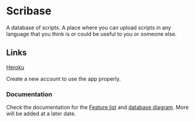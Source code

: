 # Scribase
A database of scripts.
A place where you can upload scripts in any language that you think is or could be useful to you or someone else.

## Links
[Heroku](https://scribase.herokuapp.com/)

Create a new account to use the app properly.

### Documentation
Check the documentation for the 
[Feature list](https://github.com/SirVeggie/Tsoha/blob/master/documentation/Feature%20list.md)
and
[database diagram](https://github.com/SirVeggie/Tsoha/blob/master/documentation/Database%20diagram.png).
More will be added at a later date.
